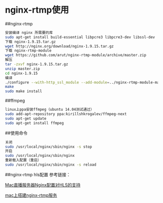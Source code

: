 # nginx-rtmp使用
##nginx-rtmp
```bash
安装编译 nginx 所需要的库
sudo apt-get install build-essential libpcre3 libpcre3-dev libssl-dev
下载 nginx-1.9.15.tar.gz
wget http://nginx.org/download/nginx-1.9.15.tar.gz
下载 nginx-rtmp-module
wget https://github.com/arut/nginx-rtmp-module/archive/master.zip
解压
tar -zxvf nginx-1.9.15.tar.gz
unzip master.zip
cd nginx-1.9.15
编译
./configure --with-http_ssl_module --add-module=../nginx-rtmp-module-master
make
sudo make install
```
##ffmpeg
```bash
linux上ppa安装ffmpeg（ubuntu 14.04测试通过）
sudo add-apt-repository ppa:kirillshkrogalev/ffmpeg-next
sudo apt-get update
sudo apt-get install ffmpeg
```
##使用命令
```bash
关闭
sudo /usr/local/nginx/sbin/nginx -s stop  
开启
sudo /usr/local/nginx/sbin/nginx
重新载入配置（重启）
sudo /usr/local/nginx/sbin/nginx -s reload
```
##nginx-rtmp hls配置
参考链接：

[Mac直播服务器Nginx配置对HLS的支持](http://www.cnblogs.com/jys509/p/5653720.html)

[mac上搭建nginx-rtmp服务](http://www.cnblogs.com/jys509/p/5649066.html)








